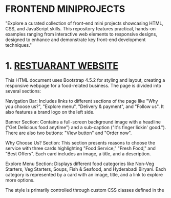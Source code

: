 # FRONTEND MINIPROJECTS
"Explore a curated collection of front-end mini projects showcasing HTML, CSS, and JavaScript skills. This repository features practical, hands-on examples ranging from interactive web elements to responsive designs, designed to enhance and demonstrate key front-end development techniques."

# 1.  [RESTUARANT WEBSITE](https://github.com/venkateshyelisetti21/FRONTEND-MINIPROJECTS/tree/main/Restuarant-Website)
This HTML document uses Bootstrap 4.5.2 for styling and layout, creating a responsive webpage for a food-related business. The page is divided into several sections:

Navigation Bar: Includes links to different sections of the page like "Why you choose us?", "Explore menu", "Delivery & payment", and "Follow us". It also features a brand logo on the left side.

Banner Section: Contains a full-screen background image with a headline ("Get Delicious food anytime") and a sub-caption ("it's finger lickin' good."). There are also two buttons: "View button" and "Order now".

Why Choose Us? Section: This section presents reasons to choose the service with three cards highlighting "Food Service," "Fresh Food," and "Best Offers". Each card includes an image, a title, and a description.

Explore Menu Section: Displays different food categories like Non-Veg Starters, Veg Starters, Soups, Fish & Seafood, and Hyderabadi Biryani. Each category is represented by a card with an image, title, and a link to explore more options.

The style is primarily controlled through custom CSS classes defined in the <style> block. The page is designed to be visually appealing with a modern layout and a focus on responsive design, ensuring it looks good on various devices.


# 2.  [ECOMMERCE WEBSITE](https://github.com/venkateshyelisetti21/FRONTEND-MINIPROJECTS/tree/main/Ecommerce-website)
Building an E-Commerce Static Front-End Website Using HTML and CSS
In today's digital age, creating a compelling and user-friendly e-commerce website is essential for any business looking to thrive online. For this project, I developed a static front-end e-commerce website using HTML and CSS. This approach allowed me to focus on the core aspects of web design and user interface without the complexities of server-side programming or dynamic content generation. Below, I’ll walk you through the key elements of the project, including the design process, features, and technologies used.

### Project Overview
The objective of this project was to design a visually appealing and functional static e-commerce website that showcases products, facilitates user navigation, and enhances the overall shopping experience. While the website is static, it simulates the essential features of a full-fledged e-commerce site, including product listings, a shopping cart, and a checkout process.

### Design and Development Process
Planning and Wireframing

The initial phase involved planning the website’s structure and layout. I created wireframes to outline the essential components of the site, including the homepage, product pages, and shopping cart. These wireframes served as a blueprint for the design and ensured that all key elements were included in the final design.

### HTML Structure

Using HTML, I built the foundational structure of the website. The HTML code defines the layout and content of the site, including headings, paragraphs, images, and links. I organized the content into semantic sections to enhance readability and maintainability. Key HTML elements included:

Header: Contains the site logo, navigation menu, and search bar.
Homepage: Features a hero section with promotional banners, product categories, and featured products.
Product Pages: Display individual product details, including images, descriptions, prices, and “Add to Cart” buttons.
Shopping Cart: Shows a summary of selected items, their quantities, and total price.
Footer: Includes additional navigation links, contact information, and social media icons.
CSS Styling

CSS was used to style the HTML elements and create a visually appealing design. I focused on achieving a clean and modern look that aligns with contemporary e-commerce trends. The key CSS aspects included:

Layout and Positioning: Utilized CSS Flexbox and Grid to create responsive and adaptive layouts. This ensures that the website looks great on all devices, from desktops to mobile phones.
Typography: Chose modern and legible fonts to enhance readability and create a professional appearance.
Color Scheme: Selected a cohesive color palette that reflects the brand’s identity and creates a pleasant visual experience.
Buttons and Links: Styled interactive elements such as buttons and links to be visually distinct and user-friendly. Hover effects were added to improve interactivity.
Product Images: Ensured that product images are responsive and properly aligned to maintain consistency across different screen sizes.
Responsive Design

To ensure that the website is accessible and functional on various devices, I implemented responsive design principles using CSS media queries. This approach allows the site to adapt to different screen sizes and orientations, providing an optimal viewing experience for users.

### Testing and Optimization

Thorough testing was conducted to identify and resolve any issues related to layout, functionality, or performance. I tested the website on multiple devices and browsers to ensure compatibility and responsiveness. Additionally, I optimized the site’s performance by minimizing CSS file sizes and optimizing images to reduce load times.

### Key Features
Homepage Design

The homepage serves as the entry point to the site and is designed to capture users’ attention with visually appealing elements. It includes a hero section with high-quality images and promotional banners that highlight current sales or new arrivals. Below the hero section, users can browse product categories and view featured products.

### Product Listings

Each product page displays detailed information about individual products, including high-resolution images, descriptions, prices, and customer reviews. The “Add to Cart” button allows users to easily add items to their shopping cart.

### Shopping Cart

The shopping cart provides users with an overview of their selected items, including product names, quantities, prices, and the total amount. Users can modify quantities or remove items from the cart before proceeding to the checkout process.

### Navigation and Usability

The navigation menu is designed to be intuitive and user-friendly, providing easy access to key sections of the site, such as product categories, the shopping cart, and user account settings. The search bar allows users to quickly find specific products.

### Footer Information

The footer includes essential information such as contact details, additional navigation links, and social media icons. This ensures that users have access to important information and can connect with the brand through various channels.

### Conclusion
Developing this static e-commerce website using HTML and CSS has been an enriching experience, allowing me to apply my front-end development skills in a practical context. The project highlights the importance of a well-structured layout, responsive design, and user-friendly interface in creating an effective online shopping experience.

While this website is static, the principles and techniques applied can be extended to dynamic e-commerce sites with additional functionality and back-end integration. The skills acquired through this project will serve as a foundation for future development endeavors and contribute to my growth as a front-end developer.

# 3.  [LIGHT SWITCH ON-OFF WEBSITE](https://github.com/venkateshyelisetti21/FRONTEND-MINIPROJECTS/tree/main/LightSwitch-ON-OFF)
The core functionality of this web page is to simulate a light switch that toggles a light bulb on and off, along with a corresponding visual change to a cat image. Below is a detailed description of the key components and functionality:

### HTML Structure
The HTML structure begins with the necessary <head> tags, where external stylesheets and scripts are linked. These include Bootstrap’s CSS and JavaScript, jQuery, and Popper.js, which are essential for responsive design and user interaction.

The <body> of the document contains the primary content and styling information. A <style> tag within the body defines custom CSS for the webpage, setting the tone for the dark background (dark-bg class) and designing elements like buttons and images.

### CSS Styling
Custom CSS is employed to style various elements such as:

Background and Layout: The .dark-bg class provides a dark background color for the page, enhancing the visual contrast with the bright bulb and cat images.
Images: The .bulb-image and .cat-image classes define specific widths for the images displayed on the page, ensuring they are consistently sized.
Switch Board: The .switch-board class defines the background color, size, and padding for the switch panel, which houses the buttons and status message. This panel has rounded corners for a modern look.
Buttons: The buttons are styled with specific dimensions, colors, and fonts. The on-switch and off-switch classes ensure that the buttons are easily distinguishable, with color changes that signify their active status.
JavaScript Functionality
The interactivity of the webpage is managed through JavaScript functions that respond to user actions:

### Switch Off (switchOff function):

Changes the bulb image to depict a bulb that is turned off.
Updates the cat image to show the cat with closed eyes, indicating a response to the light being turned off.
Changes the text of the switch status to "Switched Off."
Modifies the background color of the buttons, making the "OFF" button appear active (light grey) and the "ON" button appear ready to be clicked (green).
Switch On (switchOn function):

Changes the bulb image back to one that shows the bulb turned on.
Restores the original cat image with open eyes, indicating that the light is on.
Updates the switch status text to "Switched On."
Alters the button colors, making the "ON" button appear active (light grey) and the "OFF" button appear inactive (red).
Interaction and User Experience
When the user clicks the "ON" or "OFF" buttons, the JavaScript functions execute and update the content dynamically, providing immediate visual feedback. The button colors and images change, giving a sense of control over the simulated light bulb, and the text content updates to reflect the current state of the bulb.

### External Resources
The code references images hosted on a cloud platform for the bulb and cat visuals. These images change based on the user's interactions with the switches.

### Conclusion
Overall, the code demonstrates an effective use of HTML, CSS, and JavaScript to create an interactive web page that responds to user input. Bootstrap enhances the visual appeal and responsiveness of the design, while the custom JavaScript ensures the webpage is engaging and dynamic. This code could serve as a learning example for beginners or as a basis for more complex interactive web applications.

# 4. [COLOR PICKER](https://github.com/venkateshyelisetti21/FRONTEND-MINIPROJECTS/tree/main/Color%20Picker)

### HTML Structure
The HTML document begins with the <!DOCTYPE html> declaration, which defines the document type and version. The html tag encapsulates the entire document, which includes two main sections: the head and the body.

### Head Section
The head section contains links to external resources:

Bootstrap CSS: A link to the Bootstrap framework’s CSS file is provided via a CDN (Content Delivery Network). Bootstrap is a popular CSS framework that offers pre-designed components and styles to ensure a responsive and consistent design across devices.

jQuery and Bootstrap JS: The section includes jQuery and Bootstrap's JavaScript files, which are also loaded via CDN. These scripts provide functionality for dynamic behavior and interactivity. jQuery is a widely used JavaScript library that simplifies DOM manipulation, event handling, and AJAX interactions. Bootstrap’s JavaScript components require jQuery to function.

### Body Section
The body of the document contains a style block with custom CSS and the main content wrapped within the container div.

### Custom CSS
.bg: A class defining a white background and full viewport height (100vh) for the main content section.
.heading: Sets the font family to "Roboto" for the heading element.
.button1, .button2, .button3, .button4: These classes define the style for the four buttons, including padding, border-radius, background colors, and text colors. Each button has a different background color corresponding to the color it will apply when clicked.
.color-para-bg: Defines the background color as black with white text, rounded corners, and bold, medium-sized text for the paragraph that displays the selected background color.
.span-color: A class that sets the text color to a light blue shade.
Main Content
The content is wrapped inside a container div that uses Bootstrap's grid system. The layout centers the main content horizontally on the page using two col classes, with the central column occupying six out of twelve grid spaces (col-lg-6).

Heading: A centered heading with the text "Color Picker" styled by the .heading class.
Buttons: Four buttons are displayed below the heading. Each button has an onclick event that triggers a corresponding JavaScript function to change the background color.
Paragraph: Below the buttons, a paragraph displays the current background color. The paragraph uses the .color-para-bg class for styling, and the color code is displayed inside a span element with the id of "spanName".
JavaScript
The script is linked externally and contains four functions—buttn1(), buttn2(), buttn3(), and buttn4()—each corresponding to a button.

Event Handling: When a button is clicked, its respective function is triggered.
DOM Manipulation: The background color of the div with the id "background" is changed, and the color code is updated in the span element with the id "spanName".
Each function updates the backgroundColor of the bg element and the textContent of the spanName element to match the selected color.

### Conclusion
This code provides a clean and straightforward user interface where users can interactively change the background color of a webpage section by clicking on buttons. The use of Bootstrap ensures that the design is responsive, while custom CSS and JavaScript enable the interactive functionality.


# 5. [COUNTER APPLICATION](https://github.com/venkateshyelisetti21/FRONTEND-MINIPROJECTS/tree/main/Counter%20Application)

The application utilizes HTML for the structure, CSS for styling, and JavaScript for the interactivity. Additionally, the Bootstrap framework is integrated for basic layout and responsiveness.

### HTML Structure
The HTML file begins with the <!DOCTYPE html> declaration, ensuring that the document is recognized as HTML5. The <head> section includes links to external resources, specifically Bootstrap and jQuery libraries. Bootstrap is used for styling and layout management, while jQuery facilitates easy DOM manipulation and event handling.

Inside the <body> tag, custom CSS is defined to style specific elements of the application. The CSS styles define the background color, text alignment, font properties, and button styles. The primary container of the application, represented by the div element with the class bg-container, is centrally aligned using Bootstrap's flexbox utilities (d-flex, flex-column, justify-content-center, text-center), ensuring that the content is vertically and horizontally centered within the viewport.

The application features a heading (Counter), a paragraph element (<p>) to display the counter value, and three buttons (DECREASE, RESET, INCREASE). These buttons trigger the corresponding JavaScript functions (onDecrement, onReset, onIncrement) when clicked.

### JavaScript Interactivity
The interactivity of the counter application is handled through JavaScript, which is linked in the HTML via an external script file, Counter-application.js. This script contains three primary functions that control the behavior of the counter:

onIncrement(): This function is executed when the "INCREASE" button is clicked. It retrieves the current counter value from the counterValue element, converts it to an integer, increments it by one, and updates the displayed value. Additionally, the text color of the counter changes based on the value: green for positive numbers, red for negative, and black for zero. This visual feedback enhances user experience by immediately conveying whether the counter is positive, negative, or neutral.

onDecrement(): Triggered by the "DECREASE" button, this function behaves similarly to onIncrement(), but it decreases the counter value by one. The color of the counter is also updated according to the value.

onReset(): When the "RESET" button is clicked, this function resets the counter value to zero and changes the text color back to black, indicating a neutral state.

User Experience and Functionality
This counter application is designed to be intuitive and user-friendly. The minimalist design, coupled with color-coded feedback, makes it easy for users to understand the current state of the counter. The buttons are clearly labeled, and their functionality is straightforward, ensuring that users can interact with the counter without any confusion.

The use of Bootstrap ensures that the application is responsive, meaning it will display correctly on various devices and screen sizes. The CSS customizations align with the overall design, providing a consistent look and feel.

In conclusion, this counter application serves as a fundamental example of how HTML, CSS, and JavaScript can be combined to create interactive web applications. It effectively demonstrates the power of JavaScript in manipulating the DOM and providing real-time feedback to users, all within a clean and responsive interface facilitated by Bootstrap.


# 6.   [GUESSING NUMBER GAME](https://github.com/venkateshyelisetti21/FRONTEND-MINIPROJECTS/tree/main/Guessing%20Number%20Game)

### Number Guessing Game: An Overview

This project is a simple yet engaging number-guessing game built with HTML, CSS, and JavaScript. The objective of the game is to guess a randomly generated number between 1 and 100. This game offers an interactive way for users to test their guessing skills, with immediate feedback provided for each guess. The project also leverages Bootstrap for responsive design, ensuring a user-friendly experience across different devices.

### HTML Structure

The HTML file is the foundation of the game’s structure. It includes references to Bootstrap's CSS and JS libraries for styling and interactivity. The document is organized into two main sections:

1. **Header Section**:
   - The `head` tag includes links to Bootstrap's CSS, jQuery, Popper.js, and Bootstrap's JavaScript. These libraries are crucial for ensuring that the game is responsive and interactive.

2. **Body Section**:
   - The `body` tag contains the game's user interface elements. The layout is structured using Bootstrap's grid system, ensuring that the game is displayed properly on all screen sizes.
   - The game is wrapped inside a `container-fluid` div with a `bg-container` class, setting the background color to blue and occupying the entire viewport height.
   - Inside this container, the first row presents an image related to the game, accompanied by a brief description encouraging the user to find the right number between 1 and 100.
   - The second row contains the main game interface, where the user interacts with the game. This includes a heading, an input field for the user's guess, a button to submit the guess, and a paragraph element to display the result.

### CSS Styling

The styling is handled within a `<style>` block in the `body` section, with custom classes used to enhance the game's visual appeal:

- **bg-container**: Sets the overall background color of the game to a light blue shade.
- **guess-game-img**: Ensures that the game-related image is responsive, filling the width of its container.
- **game-description**: Styles the game description with the Roboto font, setting the size, weight, and color to match the overall design theme.
- **guess-heading**: Defines the appearance of the game's main heading, including a bold font style and white color for better visibility against the blue background.
- **user-input**: Styles the input field where the user enters their guess, making it larger and more readable.
- **game-result**: Styles the result message that displays after each guess, ensuring it is clearly visible to the user.
- **check-guess**: Customizes the appearance of the button used to submit the user's guess, with rounded corners and padding for a modern look.

### JavaScript Logic

The core functionality of the game is implemented in the `guessing-game.js` script, which is referenced at the bottom of the HTML file. This script is responsible for generating the random number and evaluating the user's guesses.

1. **Variable Declarations**:
   - `gameResult`: Links to the DOM element where the result of the user's guess is displayed.
   - `userInput`: References the input field where the user enters their guess.
   - `randomNum`: Generates a random number between 1 and 100, which the user must guess.

2. **checkGuess() Function**:
   - This function is triggered when the user clicks the "Check" button. It reads the user's input, converts it to an integer, and compares it to the randomly generated number.
   - Based on the comparison, the function provides feedback:
     - If the guess is too high, the message "It's too High, Try again..." is displayed with a blue background.
     - If the guess is too low, the message "It's too Low, Try again..." is displayed with the same blue background.
     - If the guess is correct, a congratulatory message "Congrats! You got it..." is shown, with the background turning green.
     - If the input is invalid (e.g., non-numeric), an error message "Please provide valid Input" appears with a red background.

### Conclusion

This project serves as a practical example of how to combine HTML, CSS, and JavaScript to create an interactive web-based game. By leveraging Bootstrap for styling and responsiveness, it ensures a smooth user experience. The straightforward logic implemented in JavaScript makes it an excellent starting point for beginners looking to understand DOM manipulation and conditional statements in a fun and engaging way. This code can be further enhanced with additional features, such as keeping score or adding difficulty levels, making it a versatile template for more advanced projects.

# 7. [Like and Unlike Button](https://github.com/venkateshyelisetti21/FRONTEND-MINIPROJECTS/tree/main/Like%20and%20Unlike%20Button)

A simple interactive webpage that features a "like" button functionality, primarily implemented using HTML, CSS, and JavaScript, with the aid of Bootstrap for styling and Font Awesome for icons. The code is structured to create a responsive and visually appealing user interface that allows users to "like" an image of a puppy, which in turn alters the visual state of the webpage.

### HTML Structure
The HTML code starts with the <!DOCTYPE html> declaration, which defines the document as an HTML5 document. The <html> tag encloses the entire content of the webpage, followed by the <head> section, which includes meta-information, such as links to external stylesheets and scripts. The webpage imports Bootstrap from a CDN for responsive design and pre-built components, along with jQuery, Popper.js, and Bootstrap’s JavaScript for interactive features. Additionally, Font Awesome is included to provide access to a variety of icons, specifically the "thumbs-up" icon used in this case.

Within the <body> tag, the structure includes an image element (<img>) and a button, both of which are the key elements of the interactive feature. The image is sourced from a URL and is assigned the class puppy-image and an ID puppyImage. The class ensures that the image's width is set to 100%, making it responsive.

The div element that follows contains the interactive elements, which are aligned centrally on the webpage using Bootstrap's d-flex, flex-row, and justify-content-center classes. The fa-thumbs-up icon, provided by Font Awesome, is used as a visual indicator of the "like" action and is followed by a button element labeled "Like". Both the icon and the button have their unique IDs (likeIcon and likeButton respectively), which are referenced in the JavaScript to manage their behavior.

### CSS Styling
The embedded CSS, found in the <style> block or external stylesheet, dictates the appearance of the image and interactive elements. The puppy-image class ensures that the image scales appropriately within its container by setting its width to 100%. The like-icon class sets the initial color of the icon to a muted shade (#cbd2d9) and defines its size as 40px to ensure it is easily visible.

The like-button class styles the button with a muted background color (#cbd2d9), text color (#9aa5b1), and additional attributes like font size, button dimensions, and rounded corners, creating a consistent and modern appearance in line with typical Bootstrap buttons.

### JavaScript Functionality
The JavaScript code introduces interactivity to the webpage. It begins by selecting the relevant DOM elements (likeButtonElement, likeIconElement, and puppyImage) using getElementById. A boolean variable, isLiked, is initialized to false to track the state of the "like" feature.

The onClickLikeButton function is the core of the interactivity. When the button is clicked, the function checks the current state of isLiked. If isLiked is false, indicating that the image has not been liked, the function changes the image source to a different image (a "liked" puppy image) and updates the icon and button colors to a highlighted shade (#0967d2). The isLiked variable is then set to true. If the image is already liked (isLiked is true), the function reverts the image, icon, and button colors to their original states and sets isLiked back to false.

### Conclusion
Overall, this code effectively combines HTML, CSS, and JavaScript to create an interactive and responsive webpage. The use of external libraries like Bootstrap and Font Awesome simplifies styling and iconography, while the JavaScript function adds dynamic behavior, making the webpage both functional and aesthetically pleasing.


# 8. [Season Swith Dynamic Website](https://github.com/venkateshyelisetti21/FRONTEND-MINIPROJECTS/tree/main/Season%20switch)

A dynamic web page that allows users to switch between different seasonal images (Spring, Summer, Autumn, and Winter) by clicking on corresponding buttons. The implementation utilizes a combination of HTML, CSS, and JavaScript, with Bootstrap incorporated for responsive design, ensuring that the layout adapts seamlessly across various screen sizes.

### HTML Structure
The HTML structure starts with the standard <!DOCTYPE html> declaration, followed by the <html> tag that encloses the entire document. Inside the <head> section, Bootstrap’s CSS and JavaScript files are linked via CDN to provide responsive design and utility classes. The JavaScript libraries, including jQuery, Popper.js, and Bootstrap’s JS, are essential for handling the responsive behaviors and the dynamic functionality provided by the buttons.

The <body> section houses the primary content of the webpage. Two img tags are defined, each displaying a different image based on the screen size. The first image (smallBg) is displayed on smaller screens (d-inline d-md-none), while the second image (largeBg) is shown on larger screens (d-none d-md-inline). Both images are initially set to display a generic image representing all four seasons.

Below the images, a div element is used to contain the buttons. The d-flex flex-row justify-content-center mt-4 classes from Bootstrap are used to align the buttons centrally within a flexbox layout, ensuring a neat and orderly appearance. The buttons, each corresponding to a different season, have unique classes assigned that are used for styling purposes. The onclick attribute in each button triggers a JavaScript function when the button is clicked.

### CSS Styling
The CSS defined in the <style> section of the document controls the appearance of the images and buttons. The .season-image class sets the images to occupy the full width of their container and a height of 85% of the viewport height, ensuring that the images are large and prominent on the page.

The buttons are styled with a consistent design, defined by the .button class. This class sets the button dimensions, font style, background color, and rounded corners, giving the buttons a modern and uniform look. Each season’s button has a unique background color, defined by additional classes (.spring-button, .summer-button, .autumn-button, .winter-button), which visually distinguishes them according to their corresponding season.

### JavaScript Functionality
The interactivity of the webpage is powered by the JavaScript code in the season-switch.js file. The script begins by selecting the two image elements (smallBg and largeBg) using getElementById, storing them in variables smallImg and largeImg. It then defines several variables, each holding the URL of a seasonal image in two resolutions: one for small screens and one for medium screens.

The core functionality is provided by four functions: springSeason, summerSeason, autumnSeason, and winterSeason. Each function updates the src attributes of the smallImg and largeImg elements with the URLs of the corresponding seasonal images. For example, when the "Spring" button is clicked, the springSeason function changes the image displayed to the spring images, one for small screens and one for larger screens. Similarly, clicking on the "Summer," "Autumn," or "Winter" buttons will call the respective functions, updating the images to those representing the selected season.

### Conclusion
This code offers an elegant solution for displaying seasonal images based on user input. By combining the power of HTML for structure, CSS for styling, and JavaScript for dynamic behavior, the webpage is both visually appealing and highly interactive. The use of Bootstrap ensures that the layout is responsive, providing a consistent user experience across different devices. Overall, the implementation demonstrates a well-structured approach to creating a user-friendly and engaging web application.

